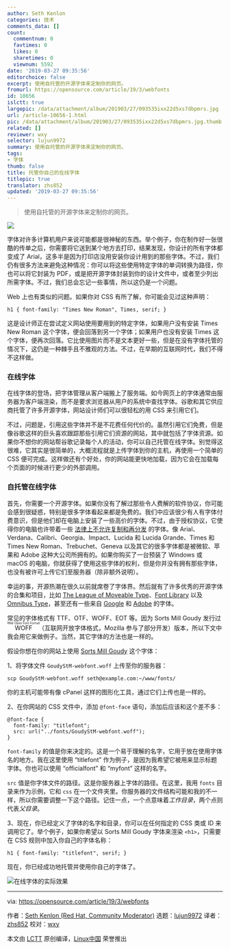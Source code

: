 ```yaml
---
author: Seth Kenlon
categories: 技术
comments_data: []
count:
  commentnum: 0
  favtimes: 0
  likes: 0
  sharetimes: 0
  viewnum: 5592
date: '2019-03-27 09:35:56'
editorchoice: false
excerpt: 使用自托管的开源字体来定制你的网页。
fromurl: https://opensource.com/article/19/3/webfonts
id: 10656
islctt: true
largepic: /data/attachment/album/201903/27/093535ixx22d5xs7dbpmrs.jpg
url: /article-10656-1.html
pic: /data/attachment/album/201903/27/093535ixx22d5xs7dbpmrs.jpg.thumb.jpg
related: []
reviewer: wxy
selector: lujun9972
summary: 使用自托管的开源字体来定制你的网页。
tags:
- 字体
thumb: false
title: 托管你自己的在线字体
titlepic: true
translator: zhs852
updated: '2019-03-27 09:35:56'
---
```



> 
> 使用自托管的开源字体来定制你的网页。
> 
> 
> 


![](/data/attachment/album/201903/27/093535ixx22d5xs7dbpmrs.jpg)


字体对许多计算机用户来说可能都是很神秘的东西。举个例子，你在制作好一张很酷的传单之后，你需要将它送到某个地方去打印，结果发现，你设计的所有字体都变成了 Arial，这多半是因为打印店没用安装你设计用到的那些字体。不过，我们仍有很多方法来避免这种情况：你可以将这些使用特定字体的单词转换为路径，你也可以将它封装为 PDF，或是把开源字体封装到你的设计文件中，或者至少列出所需字体。不过，我们总会忘记一些事情，所以这仍是一个问题。


Web 上也有类似的问题。如果你对 CSS 有所了解，你可能会见过这种声明：



```
h1 { font-family: "Times New Roman", Times, serif; }
```

这是设计师正在尝试定义网站使用要用到的特定字体，如果用户没有安装 Times New Roman 这个字体，便会回落到另一个字体；如果用户也没有安装 Times 这个字体，便再次回落。它比使用图片而不是文本更好一些，但是在没有字体托管的情况下，这仍是一种棘手且不雅观的方法。不过，在早期的互联网时代，我们不得不这样做。


### 在线字体


在线字体的登场，把字体管理从客户端搬上了服务端。如今网页上的字体通常由服务器为客户端渲染，而不是要求浏览器从用户的系统中查找字体。谷歌和其它供应商托管了许多开源字体，网站设计师们可以很轻松的用 CSS 来引用它们。


不过，问题是，引用这些字体并不是不花费任何代价的。虽然引用它们免费，但是像谷歌这样的巨头喜欢跟踪那些引用它们资源的网站，其中就包括了字体资源。如果你不想你的网站帮谷歌记录每个人的活动，你可以自己托管在线字体。别觉得这很难，它其实是很简单的，大概流程就是上传字体到你的主机，再使用一个简单的 CSS 便可完成。这样做还有个好处，你的网站能更快地加载，因为它会在加载每个页面的时候进行更少的外部调用。


### 自托管在线字体


首先，你需要一个开源字体。如果你没有了解过那些令人费解的软件协议，你可能会感到很疑惑，特别是很多字体看起来都是免费的。我们中应该很少有人有字体付费意识，但是他们却在电脑上安装了一些高价的字体。不过，由于授权协议，它使得你的电脑也许带着一些 [法律上不允许复制和再分发](https://docs.microsoft.com/en-us/typography/fonts/font-faq) 的字体。像 Arial、Verdana、Calibri、Georgia、Impact、Lucida 和 Lucida Grande、Times 和 Times New Roman、Trebuchet、Geneva 以及其它的很多字体都是被微软、苹果和 Adobe 这种大公司所拥有的。如果你购买了一台预装了 Windows 或 macOS 的电脑，你就获得了使用这些字体的权利，但是你并没有拥有那些字体，也没有被许可上传它们至服务器（除非额外说明）。


幸运的事，开源热潮在很久以前就席卷了字体界。然后就有了许多优秀的开源字体的合集和项目，比如 [The League of Moveable Type](https://www.theleagueofmoveabletype.com/)、[Font Library](https://fontlibrary.org/) 以及 [Omnibus Type](https://www.omnibus-type.com)，甚至还有一些来自 [Google](https://github.com/googlefonts) 和 [Adobe](https://github.com/adobe-fonts) 的字体。


常见的字体格式有 TTF、OTF、WOFF、EOT 等。因为 Sorts Mill Goudy 发行过 <ruby> WOFF <rt>  Web Open Font Format </rt></ruby>（互联网开放字体格式，Mozilla 参与了部分开发）版本，所以下文中我会用它来做例子。当然，其它字体的方法也是一样的。


假设你想在你的网站上使用 [Sorts Mill Goudy](https://www.theleagueofmoveabletype.com/sorts-mill-goudy) 这个字体：


1、将字体文件 `GoudyStM-webfont.woff` 上传至你的服务器：



```
scp GoudyStM-webfont.woff seth@example.com:~/www/fonts/
```

你的主机可能带有像 cPanel 这样的图形化工具，通过它们上传也是一样的。


2、在你网站的 CSS 文件中，添加 `@font-face` 语句，添加后应该和这个差不多：



```
@font-face { 
  font-family: "titlefont";
  src: url("../fonts/GoudyStM-webfont.woff"); 
}
```

`font-family` 的值是你来决定的。这是一个易于理解的名字，它用于放在使用字体名的地方。我在这里使用 “titlefont” 作为例子，是因为我希望它被用来显示标题字体。你也可以使用 “officialfont” 和 “myfont” 这样的名字。


`src` 值是你字体文件的路径。这是你服务器上字体的路径。在这里，我用 `fonts` 目录来作为示例，它和 `css` 在一个文件夹里。你服务器的文件结构可能和我的不一样，所以你需要调整一下这个路径。记住一点，一个点意味着*工作目录*，两个点则代表*父目录*。


3、现在，你已经定义了字体的名字和目录，你可以在任何指定的 CSS 类或 ID 来调用它了。举个例子，如果你希望以 Sorts Mill Goudy 字体来渲染 `<h1>`，只需要在 CSS 规则中加入你自己的字体名称：



```
h1 { font-family: "titlefont", serif; }
```

现在，你已经成功地托管并使用你自己的字体了。


![在线字体的实际效果](/data/attachment/album/201903/27/093600qvewerziqeipyzvj.jpg "Web fonts on a website")




---


via: <https://opensource.com/article/19/3/webfonts>


作者：[Seth Kenlon (Red Hat, Community Moderator)](https://opensource.com/users/seth) 选题：[lujun9972](https://github.com/lujun9972) 译者：[zhs852](https://github.com/zhs852) 校对：[wxy](https://github.com/wxy)


本文由 [LCTT](https://github.com/LCTT/TranslateProject) 原创编译，[Linux中国](https://linux.cn/) 荣誉推出